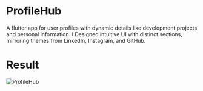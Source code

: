 # ProfileHub
A flutter app for user profiles with dynamic details like development projects and personal information.
I Designed intuitive UI with distinct sections, mirroring themes from LinkedIn, Instagram, and GitHub.

# Result
![ProfileHub](https://github.com/SyedaSarah18/ProfileHub/assets/54178904/62fbd777-2ebf-4285-addf-d7fa0d30effa)
